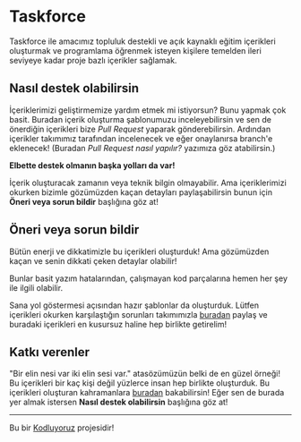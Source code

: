 # Taskforce

Taskforce ile amacımız topluluk destekli ve açık kaynaklı eğitim içerikleri oluşturmak ve programlama öğrenmek isteyen kişilere temelden ileri seviyeye kadar proje bazlı içerikler sağlamak.

## Nasıl destek olabilirsin

İçeriklerimizi geliştirmemize yardım etmek mi istiyorsun? Bunu yapmak çok basit. Buradan içerik oluşturma şablonumuzu inceleyebilirsin ve sen de önerdiğin içerikleri bize *Pull Request* yaparak gönderebilirsin. Ardından içerikler takımımız tarafından incelenecek ve eğer onaylanırsa branch'e eklenecek! (Buradan *Pull Request nasıl yapılır?* yazımıza göz atabilirsin.)

**Elbette destek olmanın başka yolları da var!**

İçerik oluşturacak zamanın veya teknik bilgin olmayabilir. Ama içeriklerimizi okurken bizimle gözümüzden kaçan detayları paylaşabilirsin bunun için **Öneri veya sorun bildir** başlığına göz at! 

## Öneri veya sorun bildir

Bütün enerji ve dikkatimizle bu içerikleri oluşturduk! Ama gözümüzden kaçan ve senin dikkati çeken detaylar olabilir! 

Bunlar basit yazım hatalarından, çalışmayan kod parçalarına hemen her şey ile ilgili olabilir. 

Sana yol göstermesi açısından hazır şablonlar da oluşturduk. Lütfen içerikleri okurken karşılaştığın sorunları takımımızla [buradan](https://github.com/Kodluyoruz/taskforce/issues/new/choose) paylaş ve buradaki içerikleri en kusursuz haline hep birlikte getirelim!

## Katkı verenler

"Bir elin nesi var iki elin sesi var." atasözümüzün belki de en güzel örneği! Bu içerikleri bir kaç kişi değil yüzlerce insan hep birlikte oluşturduk. Bu içerikleri oluşturan kahramanlara [buradan](https://github.com/Kodluyoruz/taskforce/graphs/contributors) bakabilirsin! Eğer sen de burada yer almak istersen **Nasıl destek olabilirsin** başlığına göz at!

---

Bu bir [Kodluyoruz](http://kodluyoruz.org) projesidir!


